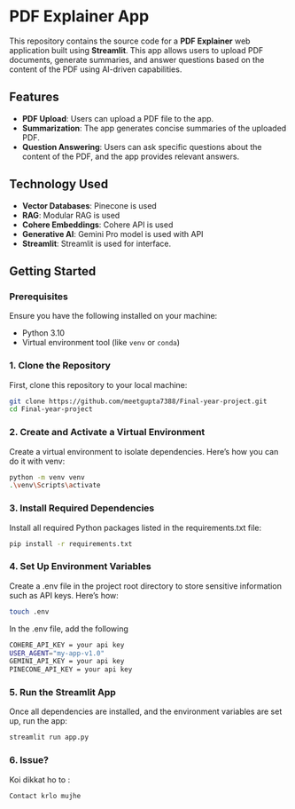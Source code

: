 # PDF Explainer App

This repository contains the source code for a **PDF Explainer** web application built using **Streamlit**. This app allows users to upload PDF documents, generate summaries, and answer questions based on the content of the PDF using AI-driven capabilities.

## Features
- **PDF Upload**: Users can upload a PDF file to the app.
- **Summarization**: The app generates concise summaries of the uploaded PDF.
- **Question Answering**: Users can ask specific questions about the content of the PDF, and the app provides relevant answers.

## Technology Used
- **Vector Databases**: Pinecone is used
- **RAG**: Modular RAG is used
- **Cohere Embeddings**: Cohere API is used
- **Generative AI**: Gemini Pro model is used with API
- **Streamlit**: Streamlit is used for interface.

## Getting Started

### Prerequisites
Ensure you have the following installed on your machine:
- Python 3.10 
- Virtual environment tool (like `venv` or `conda`)

### 1. Clone the Repository

First, clone this repository to your local machine:

```bash
git clone https://github.com/meetgupta7388/Final-year-project.git
cd Final-year-project
```

### 2. Create and Activate a Virtual Environment

Create a virtual environment to isolate dependencies. Here’s how you can do it with venv:

```bash
python -m venv venv
.\venv\Scripts\activate
```

### 3. Install Required Dependencies

Install all required Python packages listed in the requirements.txt file:

```bash
pip install -r requirements.txt
```

### 4. Set Up Environment Variables

Create a .env file in the project root directory to store sensitive information such as API keys. Here’s how:

```bash
touch .env
```

In the .env file, add the following

```bash
COHERE_API_KEY = your api key
USER_AGENT="my-app-v1.0"
GEMINI_API_KEY = your api key
PINECONE_API_KEY = your api key
```

### 5. Run the Streamlit App

Once all dependencies are installed, and the environment variables are set up, run the app:

```bash
streamlit run app.py
```

### 6. Issue?

Koi dikkat ho to : 

```bash
Contact krlo mujhe
```
